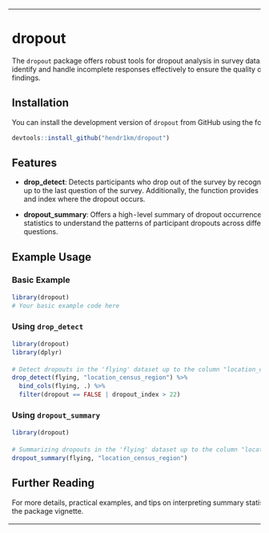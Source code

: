 <table>
<tr>
<td>

# dropout

<!-- badges: start -->
<!-- badges: end -->

The `dropout` package offers robust tools for dropout analysis in survey data. It helps you identify and handle incomplete responses effectively to ensure the quality of your research findings.

## Installation

You can install the development version of `dropout` from GitHub using the following command:

```r
devtools::install_github("hendr1km/dropout")
```

## Features

- **drop_detect**: Detects participants who drop out of the survey by recognizing NA sequences up to the last question of the survey. Additionally, the function provides the column name and index where the dropout occurs.

- **dropout_summary**: Offers a high-level summary of dropout occurrences, providing key statistics to understand the patterns of participant dropouts across different survey questions.

## Example Usage

### Basic Example

```r
library(dropout)
# Your basic example code here
```

### Using `drop_detect`

```r
library(dropout)
library(dplyr)

# Detect dropouts in the 'flying' dataset up to the column "location_census_region"
drop_detect(flying, "location_census_region") %>%
  bind_cols(flying, .) %>%
  filter(dropout == FALSE | dropout_index > 22)
```

### Using `dropout_summary`

```r
library(dropout)

# Summarizing dropouts in the 'flying' dataset up to the column "location_census_region"
dropout_summary(flying, "location_census_region")
```

## Further Reading

For more details, practical examples, and tips on interpreting summary statistics, please refer to the package vignette.


</td>
<td> <img src="man/figures/logo.png" alt="Logo" style="width: 400px;"/> </td>
</tr>
</table>

